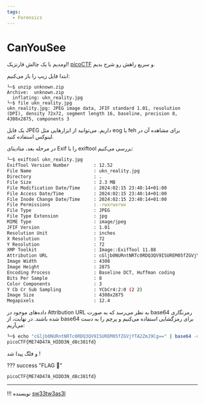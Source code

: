 ```yaml
---
tags:
  - Forensics
---
```

# CanYouSee

 اومدیم با یک چالش فارنزیک!
 [picoCTF](https://play.picoctf.org/practice/challenge/408) 
 و سریع راهش رو شرح بدیم.


ابتدا فایل زیپ را باز می‌کنیم:

``` shell
└─$ unzip unknown.zip  
Archive:  unknown.zip
  inflating: ukn_reality.jpg
└─$ file ukn_reality.jpg 
ukn_reality.jpg: JPEG image data, JFIF standard 1.01, resolution (DPI), density 72x72, segment length 16, baseline, precision 8, 4308x2875, components 3
```

یک فایل JPEG داریم. می‌توانید از ابزارهایی مثل eog یا feh برای مشاهده آن در لینوکس استفاده کنید.

در مرحله بعد، متادیتای Exif را با exiftool بررسی می‌کنیم:
``` sh
└─$ exiftool ukn_reality.jpg
ExifTool Version Number         : 12.52
File Name                       : ukn_reality.jpg
Directory                       : .
File Size                       : 2.3 MB
File Modification Date/Time     : 2024:02:15 23:40:14+01:00
File Access Date/Time           : 2024:02:15 23:40:14+01:00
File Inode Change Date/Time     : 2024:02:15 23:40:14+01:00
File Permissions                : -rwxrwxrwx
File Type                       : JPEG
File Type Extension             : jpg
MIME Type                       : image/jpeg
JFIF Version                    : 1.01
Resolution Unit                 : inches
X Resolution                    : 72
Y Resolution                    : 72
XMP Toolkit                     : Image::ExifTool 11.88
Attribution URL                 : cGljb0NURntNRTc0RDQ3QV9ISUREM05fZGVjYTA2ZmJ9Cg==
Image Width                     : 4308
Image Height                    : 2875
Encoding Process                : Baseline DCT, Huffman coding
Bits Per Sample                 : 8
Color Components                : 3
Y Cb Cr Sub Sampling            : YCbCr4:2:0 (2 2)
Image Size                      : 4308x2875
Megapixels                      : 12.4
```

داده‌های موجود در Attribution URL به نظر می‌رسد که به صورت base64 رمزنگاری شده باشند.
در نهایت، از base64 برای رمزگشایی استفاده می‌کنیم و پرچم را به دست می‌آریم:

``` sh
└─$ echo "cGljb0NURntNRTc0RDQ3QV9ISUREM05fZGVjYTA2ZmJ9Cg==" | base64 -d
picoCTF{ME74D47A_HIDD3N_d8c381fd}
```

و فلگ پیدا شد !

??? success "FLAG :triangular_flag_on_post:"
    <div dir="ltr">`picoCTF{ME74D47A_HIDD3N_d8c381fd}`</div>

--- 

!!! نویسنده
    [sw33tw3as3l](https://github.com/sw33tw3as3l)

